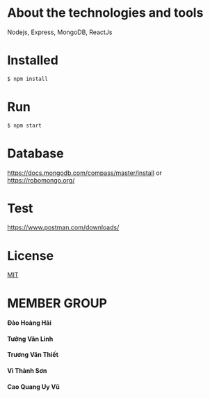 # About the technologies and tools

Nodejs, Express, MongoDB, ReactJs

# Installed

```bash
$ npm install
```

# Run

```bash
$ npm start
```

# Database

https://docs.mongodb.com/compass/master/install
or
https://robomongo.org/

# Test

https://www.postman.com/downloads/

# License

[MIT](https://choosealicense.com/licenses/mit/)

# MEMBER GROUP

#### Đào Hoàng Hải
#### Tưởng Văn Linh
#### Trương Văn Thiết
#### Vi Thành Sơn
#### Cao Quang Uy Vũ

